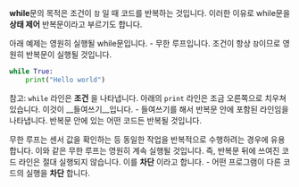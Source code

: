 **while**문의 목적은 조건이 `참` 일 때 코드를 반복하는 것입니다. 이러한 이유로 while문을 **상태 제어** 반복문이라고 부르기도 합니다.

아래 예제는 영원히 실행될 while문입니다. - 무한 루프입니다. 조건이 항상 `참`이므로 영원히 반복문이 실행될 것입니다.

```python
while True:
    print("Hello world")
```

참고: `while` 라인은 **조건** 을 나타냅니다. 아래의 `print` 라인은 조금 오른쪽으로 치우쳐 있습니다. 이것이 __들여쓰기__입니다. - 들여쓰기를 해서 반복문 안에 포함된 라인임을 나타냅니다. 반복문 안에 있는 어떤 코드든 반복될 것입니다.

무한 루프는 센서 값을 확인하는 등 동일한 작업을 반복적으로 수행하려는 경우에 유용합니다. 이와 같은 무한 루프는 영원히 계속 실행될 것입니다. 즉, 반복문 뒤에 쓰여진 코드 라인은 절대 실행되지 않습니다. 이를 **차단** 이라고 합니다. - 어떤 프로그램이 다른 코드의 실행을 **차단** 합니다.
